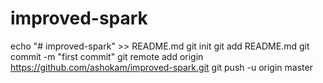 # improved-spark
echo "# improved-spark" >> README.md
git init
git add README.md
git commit -m "first commit"
git remote add origin https://github.com/ashokam/improved-spark.git
git push -u origin master
